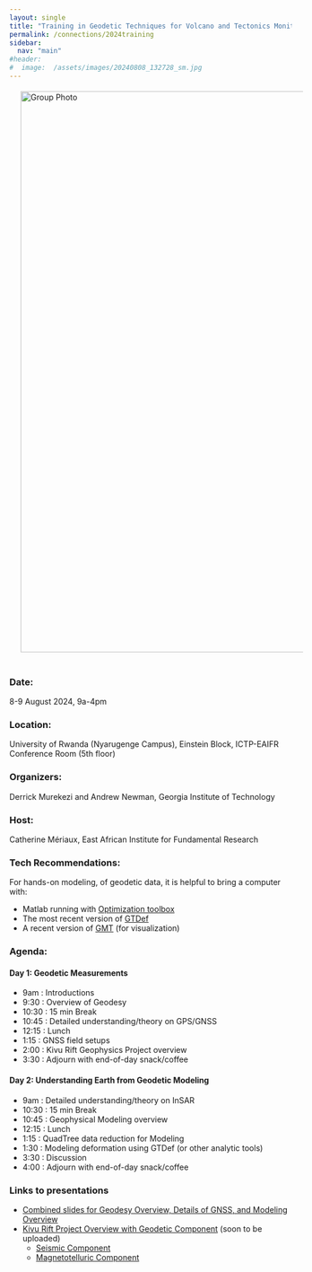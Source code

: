 ```yaml
---
layout: single
title: "Training in Geodetic Techniques for Volcano and Tectonics Monitoring"
permalink: /connections/2024training
sidebar:
  nav: "main"
#header:
#  image:  /assets/images/20240808_132728_sm.jpg
---
```


<style>  
.floatCenter1000 {
    width: 1000px;
    padding: 5px 5px 20px 20px;
    float: center;
}
</style>
<img src="/KIVU/assets/images/20240808_132728_sm.jpg" alt="Group Photo" class="floatCenter1000"> 

### Date: 
8-9 August 2024, 9a-4pm
### Location:  
University of Rwanda (Nyarugenge Campus), Einstein Block, ICTP-EAIFR Conference Room (5th floor)  
### Organizers: 
Derrick Murekezi and Andrew Newman, Georgia Institute of Technology
### Host: 
Catherine Mériaux, East African Institute for Fundamental Research

### Tech Recommendations:
For hands-on modeling, of geodetic data, it is helpful to bring a computer with:
-  Matlab running with [Optimization toolbox](https://www.mathworks.com/products/optimization.html)
- The most recent version of [GTDef](https://avnewman.github.io/GTDef/)
- A recent version of [GMT](https://www.generic-mapping-tools.org/) (for visualization) 

### Agenda:
#### Day 1: Geodetic Measurements
  - 9am   : Introductions 
  - 9:30  : Overview of Geodesy 
  - 10:30 : 15 min Break
  - 10:45 : Detailed understanding/theory on GPS/GNSS 
  - 12:15 : Lunch
  - 1:15  : GNSS field setups  
  - 2:00  : Kivu Rift Geophysics Project overview 
  - 3:30  : Adjourn with end-of-day snack/coffee 

#### Day 2:  Understanding Earth from Geodetic Modeling
  - 9am   : Detailed understanding/theory on InSAR
  - 10:30 : 15 min Break
  - 10:45 : Geophysical Modeling overview 
  - 12:15 : Lunch
  - 1:15  : QuadTree data reduction for Modeling 
  - 1:30  : Modeling deformation using GTDef (or other analytic tools) 
  - 3:30  : Discussion
  - 4:00  : Adjourn with end-of-day snack/coffee

### Links to presentations
  - [Combined slides for Geodesy Overview, Details of GNSS, and Modeling Overview](/KIVU/assets/files/Deformation_Methods_2024.pdf)
  - [Kivu Rift Project Overview with Geodetic Component]() (soon to be uploaded)
    - [Seismic Component]()
    - [Magnetotelluric Component]()